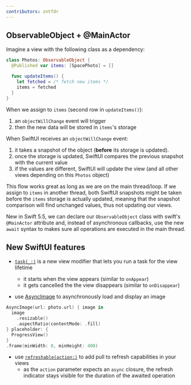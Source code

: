 ```yaml
---
contributors: zntfdr
---
```


## ObservableObject + @MainActor

Imagine a view with the following class as a dependency:

```swift
class Photos: ObservableObject { 
  @Published var items: [SpacePhoto] = [] 

  func updateItems() { 
    let fetched = /* fetch new items */ 
    items = fetched 
  }
}
```

When we assign to `items` (second row in `updateItems()`):

1. an `objectWillChange` event will trigger
2. then the new data will be stored in `items`'s storage

When SwiftUI receives an `objectWillChange` event:

1. it takes a snapshot of the object (**before** its storage is updated). 
2. once the storage is updated, SwiftUI compares the previous snapshot with the current value
3. if the values are different, SwiftUI will update the view (and all other views depending on this `Photos` object)

This flow works great as long as we are on the main thread/loop. If we assign to `items` in another thread, both SwiftUI snapshots might be taken before the `items` storage is actually updated, meaning that the snapshot comparison will find unchanged values, thus not updating our views.

New in Swift 5.5, we can declare our `ObservableObject` class with swift's `@MainActor` attribute and, instead of asynchronous callbacks, use the new `await` syntax to makes sure all operations are executed in the main thread. 

## New SwiftUI features

- [`task(_:)`][task(_:)] is a new view modifier that lets you run a task for the view lifetime
  - it starts when the view appears (similar to `onAppear`)
  - it gets cancelled the the view disappears (similar to `onDisappear`)

- use [AsyncImage][AsyncImage] to asynchronously load and display an image

```swift
AsyncImage(url: photo.url) { image in
  image
    .resizable()
    .aspectRatio(contentMode: .fill)
} placeholder: {
  ProgressView()
}
.frame(minWidth: 0, minHeight: 400)
```

- use [`refreshable(action:)`][refreshable(action:)] to add pull to refresh capabilities in your views
  - as the `action` parameter expects an `async` closure, the refresh indicator stays visible for the duration of the awaited operation

[task(_:)]: https://developer.apple.com/documentation/swiftui/emptyview/task(_:)
[AsyncImage]: https://developer.apple.com/documentation/swiftui/asyncimage?changes=_5
[refreshable(action:)]: https://developer.apple.com/documentation/swiftui/view/refreshable(action:)

